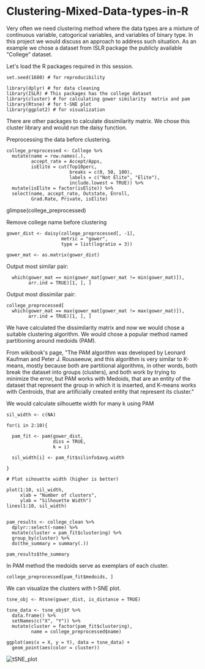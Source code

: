 # Clustering-Mixed-Data-types-in-R

Very often we need clustering method where the data types are a mixture of continuous variable, catogorical variables, and variables of binary type. In this project we would discuss an approach to address such situation. As an example we chose a dataset from ISLR package the publicly available "College" dataset.

Let's load the R packages required in this session.
```
set.seed(1680) # for reproducibility

library(dplyr) # for data cleaning
library(ISLR) # This packages has the college dataset
library(cluster) # for calculating gower similarity  matrix and pam
library(Rtsne) # for t-SNE plot
library(ggplot2) # for visualization
```

There are other packages to calculate dissimilarity matrix. We chose this cluster library and would run the daisy function.


Preprocessing the data before clustering.

```
college_preprocessed <- College %>%
  mutate(name = row.names(.),
         accept_rate = Accept/Apps,
         isElite = cut(Top10perc,
                       breaks = c(0, 50, 100),
                       labels = c("Not Elite", "Elite"),
                       include.lowest = TRUE)) %>%
  mutate(isElite = factor(isElite)) %>%
  select(name, accept_rate, Outstate, Enroll,
         Grad.Rate, Private, isElite)
```
glimpse(college_preprocessed)


Remove college name before clustering

```
gower_dist <- daisy(college_preprocessed[, -1],
                    metric = "gower",
                    type = list(logratio = 3))
                                       
gower_mat <- as.matrix(gower_dist)
```

Output most similar pair:

```college_preprocessed[
  which(gower_mat == min(gower_mat[gower_mat != min(gower_mat)]),
        arr.ind = TRUE)[1, ], ]                    
```
Output most dissimilar pair:

```
college_preprocessed[
  which(gower_mat == max(gower_mat[gower_mat != max(gower_mat)]),
        arr.ind = TRUE)[1, ], ]
```   
 We have calculated the dissimilarity matrix and now we would chose a suitable clustering algorithm. We would chose a popular method named partitioning around medoids (PAM).
 
 From wikibook's page, "The PAM algorithm was developed by Leonard Kaufman and Peter J. Rousseeuw, and this algorithm is very similar to K-means, mostly because both are partitional algorithms, in other words, both break the dataset into groups (clusters), and both work by trying to minimize the error, but PAM works with Medoids, that are an entity of the dataset that represent the group in which it is inserted, and K-means works with Centroids, that are artificially created entity that represent its cluster."
 
 
 We would calculate silhouette width for many k using PAM

```
sil_width <- c(NA)

for(i in 2:10){
  
  pam_fit <- pam(gower_dist,
                 diss = TRUE,
                 k = i)
  
  sil_width[i] <- pam_fit$silinfo$avg.width
  
}
```

```
# Plot sihouette width (higher is better)

plot(1:10, sil_width,
     xlab = "Number of clusters",
     ylab = "Silhouette Width")
lines(1:10, sil_width)
```


``` pam_fit <- pam(gower_dist, diss = TRUE, k = 3)

pam_results <- college_clean %>%
  dplyr::select(-name) %>%
  mutate(cluster = pam_fit$clustering) %>%
  group_by(cluster) %>%
  do(the_summary = summary(.))

pam_results$the_summary

```
In PAM method the medoids serve as exemplars of each cluster.
```
college_preprocessed[pam_fit$medoids, ]
```

We can visualize the clusters with t-SNE plot.

```
tsne_obj <- Rtsne(gower_dist, is_distance = TRUE)

tsne_data <- tsne_obj$Y %>%
  data.frame() %>%
  setNames(c("X", "Y")) %>%
  mutate(cluster = factor(pam_fit$clustering),
         name = college_preprocessed$name)

ggplot(aes(x = X, y = Y), data = tsne_data) +
  geom_point(aes(color = cluster))
```
![tSNE_plot](tSNE_plot.jpg)

